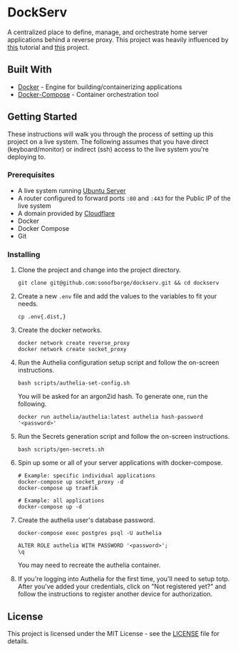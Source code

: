 # DockServ

A centralized place to define, manage, and orchestrate home server applications behind a reverse proxy.
This project was heavily
influenced by
[this](https://www.smarthomebeginner.com/traefik-2-docker-tutorial/)
tutorial and
[this](https://github.com/htpcBeginner/docker-traefik)
project.

## Built With

*   [Docker](https://docs.docker.com/get-docker/) - Engine for building/containerizing applications
*   [Docker-Compose](https://docs.docker.com/compose/install/) - Container orchestration tool

## Getting Started

These instructions will walk you through the process of setting up this project on a live system.
The following assumes that you have direct (keyboard/monitor) or indirect (ssh) access to the live system you're 
deploying to.

### Prerequisites

*   A live system running [Ubuntu Server](https://ubuntu.com/download/server)
*   A router configured to forward ports `:80` and `:443` for the Public IP of the live system
*   A domain provided by [Cloudflare](https://www.cloudflare.com)
*   Docker
*   Docker Compose
*   Git

### Installing

1.  Clone the project and change into the project directory.

    ```shell
    git clone git@github.com:sonofborge/dockserv.git && cd dockserv
    ```

2.  Create a new `.env` file and add the values to the variables to fit your needs.

    ```shell
    cp .env{.dist,}
    ```

3.  Create the docker networks.

    ```shell
    docker network create reverse_proxy
    docker network create socket_proxy
    ```

4.  Run the Authelia configuration setup script and follow the on-screen instructions.

    ```shell
    bash scripts/authelia-set-config.sh
    ```
   
    You will be asked for an argon2id hash. To generate one, run the following.

    ```shell
    docker run authelia/authelia:latest authelia hash-password '<password>'
    ```

5.  Run the Secrets generation script and follow the on-screen instructions.

    ```shell
    bash scripts/gen-secrets.sh
    ```

6.  Spin up some or all of your server applications with docker-compose.

    ```shell
    # Example: specific individual applications
    docker-compose up socket_proxy -d
    docker-compose up traefik
    ```

    ```shell
    # Example: all applications
    docker-compose up -d
    ```

7.  Create the authelia user's database password.

    ```shell
    docker-compose exec postgres psql -U authelia
    ```
    ```shell
    ALTER ROLE authelia WITH PASSWORD '<password>';
    \q
    ```

    You may need to recreate the authelia container.

8.  If you're logging into Authelia for the first time, you'll need to setup totp.
    After you've added your credentials, click on "Not registered yet?" and follow the instructions to register another
    device for authorization.
    

## License

This project is licensed under the MIT License - see the [LICENSE](./LICENSE) file for details.

